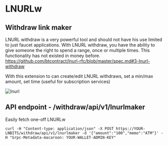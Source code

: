 # LNURLw
## Withdraw link maker
LNURL withdraw is a very powerful tool and should not have his use limited to just faucet applications. With LNURL withdraw, you have the ability to give someone the right to spend a range, once or multiple times. This functionality has not existed in money before.
https://github.com/btcontract/lnurl-rfc/blob/master/spec.md#3-lnurl-withdraw

With this extension to can create/edit LNURL withdraws, set a min/max amount, set time (useful for subscription services)

![lnurl](https://i.imgur.com/qHi7ExL.png)


## API endpoint - /withdraw/api/v1/lnurlmaker
Easily fetch one-off LNURLw

    curl -H "Content-type: application/json" -X POST https://YOUR-LNBITS/withdraw/api/v1/lnurlmaker -d '{"amount":"100","memo":"ATM"}' -H "Grpc-Metadata-macaroon: YOUR-WALLET-ADMIN-KEY"
